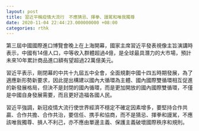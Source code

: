 ```yaml
---
layout: post
title: 習近平稱疫情大流行　不應猜忌、揮拳、謾駡和唯我獨尊
date: 2020-11-04 22:44:23.000000000 +08:00
categories: rthk
---
```


第三屆中國國際進口博覽會晚上在上海開幕，國家主席習近平發表視像主旨演講時表示，中國有14億人口，中等收入群體超過4億，是全球最具潛力的大市場，預計未來10年累計商品進口額有望超過22萬億美元。

習近平表示，剛閉幕的中共十九屆五中全會，全面規劃中國十四五時期發展，為了適應新形勢新要求，因此提出構建以國內大循環為主體、國內國際雙循環相互促進的新發展格局，但決不是封閉的國內循環，而是更加開放的國內國際雙循環，不僅是中國自身發展需要，而且更好造福各國人民。

習近平強調，新冠疫情大流行使世界經濟不穩定不確定因素增多，要堅持合作共贏、合作共擔、合作共治，要信任、携手和協商，而不是猜忌、揮拳和謾駡，不應該唯我獨尊、損人不利己，亦不應由單邊主義、保護主義破壞國際秩序和規則。

